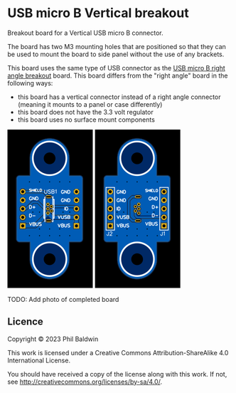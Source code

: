 # USB micro B Vertical breakout

Breakout board for a Vertical USB micro B connector.

The board has two M3 mounting holes that are positioned so that they can be used to mount the board to side panel without the use of any brackets.

This board uses the same type of USB connector as the [USB micro B right angle breakout](../USB%20micro%20B%20RA%20breakout) board.
This board differs from the "right angle" board in the following ways:

* this board has a vertical connector instead of a right angle connector (meaning it mounts to a panel or case differently)
* this board does not have the 3.3 volt regulator
* this board uses no surface mount components

![./Exports-v1.0/Top.svg](./Exports-v1.0/Top.svg)
![./Exports-v1.0/Bottom.svg](./Exports-v1.0/Bottom.svg)

TODO: Add photo of completed board

## Licence

Copyright © 2023 Phil Baldwin

This work is licensed under a Creative Commons Attribution-ShareAlike 4.0 International License.

You should have received a copy of the license along with this work. If not, see <http://creativecommons.org/licenses/by-sa/4.0/>.
